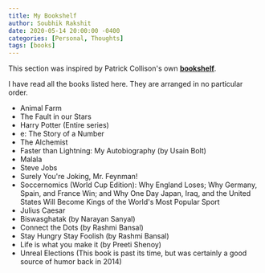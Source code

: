 ```yaml
---
title: My Bookshelf
author: Soubhik Rakshit
date: 2020-05-14 20:00:00 -0400
categories: [Personal, Thoughts]
tags: [books]
---
```


This section was inspired by Patrick Collison's own [**bookshelf**](https://patrickcollison.com/bookshelf).

I have read all the books listed here. They are arranged in no particular order.

* Animal Farm
* The Fault in our Stars
* Harry Potter (Entire series)
* e: The Story of a Number
* The Alchemist
* Faster than Lightning: My Autobiography (by Usain Bolt)
* Malala
* Steve Jobs
* Surely You're Joking, Mr. Feynman!
* Soccernomics (World Cup Edition): Why England Loses; Why Germany, Spain, and France Win; and Why One Day Japan, Iraq, and the United States Will Become Kings of the World's Most Popular Sport
* Julius Caesar
* Biswasghatak (by Narayan Sanyal)
* Connect the Dots (by Rashmi Bansal)
* Stay Hungry Stay Foolish (by Rashmi Bansal)
* Life is what you make it (by Preeti Shenoy)
* Unreal Elections (This book is past its time, but was certainly a good source of humor back in 2014)